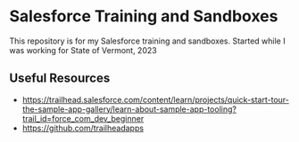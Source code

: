 # Salesforce Training and Sandboxes
This repository is for my Salesforce training and sandboxes. Started while I was working for State of Vermont, 2023

## Useful Resources
- https://trailhead.salesforce.com/content/learn/projects/quick-start-tour-the-sample-app-gallery/learn-about-sample-app-tooling?trail_id=force_com_dev_beginner
- https://github.com/trailheadapps
